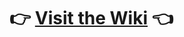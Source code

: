 :point_right: [Visit the Wiki](https://github.com/hyperaudio/README/wiki) :point_left:
===============
